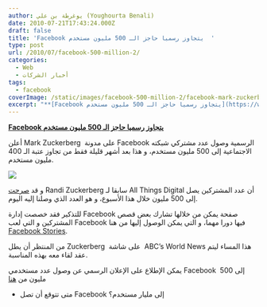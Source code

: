 ```yaml
---
author: يوغرطة بن علي (Youghourta Benali)
date: 2010-07-21T17:43:24.000Z
draft: false
title: 'Facebook يتجاوز رسميا حاجز الـ 500 مليون مستخدم  '
type: post
url: /2010/07/facebook-500-million-2/
categories:
  - Web
  - أخبار الشركات
tags:
  - facebook
coverImage: /static/images/facebook-500-million-2/facebook-mark-zuckerberg.jpg
excerpt: "**[Facebook يتجاوز رسميا حاجز الـ 500 مليون مستخدم](https://www.it-scoop.com/2010/07/facebook-500-million-2/)**\n\nأعلن Mark Zuckerberg \_على مدونة Facebook الرسمية وصول عدد مشتركي شبكته الاجتماعية إلى 500 مليون مستخدم، و هذا بعد أشهر قليلة فقط من تجاوز عتبة الـ 400 مليون مستخدم.\n\n\n\nو قد [صرحت](https://www.it-scoop.com/2010/07/facebook-will-announce-500-million-users-this-week/) Randi Zuckerberg"
---
```

**[Facebook يتجاوز رسميا حاجز الـ 500 مليون مستخدم](https://www.it-scoop.com/2010/07/facebook-500-million-2/)**

أعلن Mark Zuckerberg  على مدونة Facebook الرسمية وصول عدد مشتركي شبكته الاجتماعية إلى 500 مليون مستخدم، و هذا بعد أشهر قليلة فقط من تجاوز عتبة الـ 400 مليون مستخدم.

![](/static/images/facebook-500-million-2/facebook-mark-zuckerberg.jpg)

و قد [صرحت](https://www.it-scoop.com/2010/07/facebook-will-announce-500-million-users-this-week/) Randi Zuckerberg سابقا لـ All Things Digital أن عدد المشتركين يصل إلى 500 مليون خلال هذا الأسبوع، و هو العدد الذي وصلنا إليه اليوم.

للتذكير فقد خصصت إدارة Facebook صفحة يمكن من خلالها تشارك بعض قصص المشتركين و التي لعب Facebook فيها دورا مهما، و التي يمكن الوصول إليها من هنا [Facebook Stories](http://stories.facebook.com/).

من المنتظر أن يطل Zuckerberg  على شاشة  ABC’s World News هذا المساء ليتم عقد لقاء معه بهذه المناسبة.

يمكن الإطلاع على الإعلان الرسمي عن وصول عدد مستخدمي Facebook  إلى 500 مليون من [هنا](http://blog.facebook.com/blog.php?post=409753352130)

-   متى تتوقع أن تصل Facebook إلى مليار مستخدم؟
